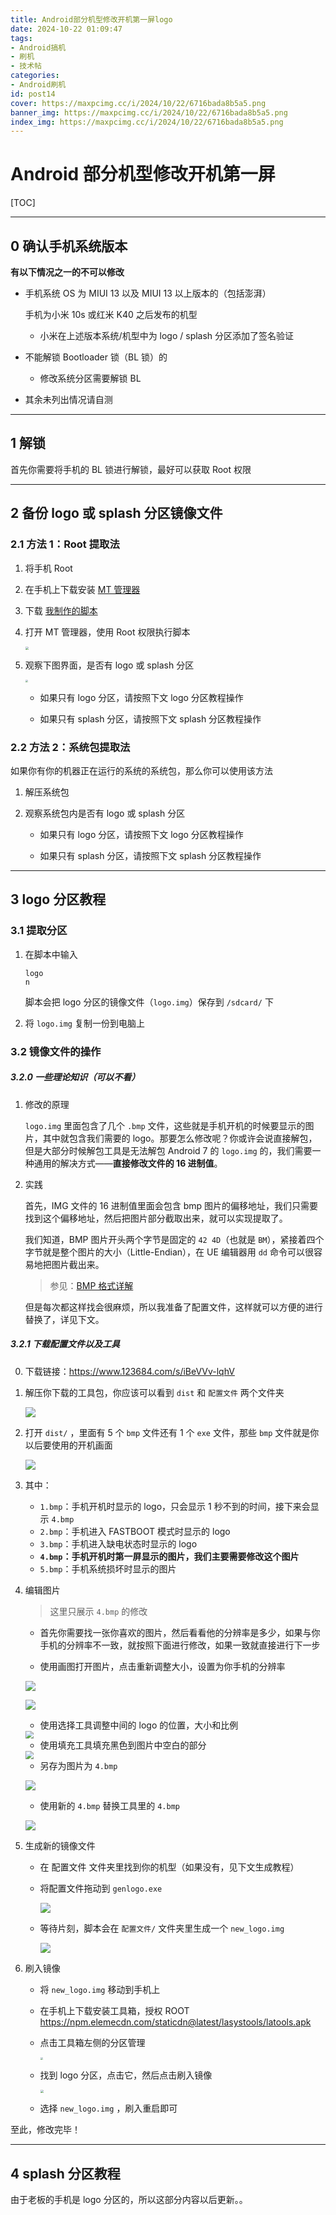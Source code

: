 ```yaml
---
title: Android部分机型修改开机第一屏logo
date: 2024-10-22 01:09:47
tags:
- Android搞机
- 刷机
- 技术帖
categories:
- Android刷机
id: post14
cover: https://maxpcimg.cc/i/2024/10/22/6716bada8b5a5.png
banner_img: https://maxpcimg.cc/i/2024/10/22/6716bada8b5a5.png
index_img: https://maxpcimg.cc/i/2024/10/22/6716bada8b5a5.png
---
```

# Android 部分机型修改开机第一屏

[TOC]

------

## 0	确认手机系统版本

**有以下情况之一的不可以修改**

- 手机系统 OS 为 MIUI 13 以及 MIUI 13 以上版本的（包括澎湃）

  手机为小米 10s 或红米 K40 之后发布的机型

  - 小米在上述版本系统/机型中为 logo / splash 分区添加了签名验证

- 不能解锁 Bootloader 锁（BL 锁）的
  - 修改系统分区需要解锁 BL

- 其余未列出情况请自测

------

## 1	解锁

首先你需要将手机的 BL 锁进行解锁，最好可以获取 Root 权限

------

## 2	备份 logo 或 splash 分区镜像文件

### 2.1	方法 1：Root 提取法

1. 将手机 Root

2. 在手机上下载安装 [MT 管理器](https://mt2.cn/)

3. 下载 [我制作的脚本](https://www.123684.com/s/iBeVVv-KqhV)

4. 打开 MT 管理器，使用 Root 权限执行脚本

   <img src="https://maxpcimg.cc/i/2024/10/22/67168e5e03cd2.jpg" style="zoom:33%;" />

6. 观察下图界面，是否有 logo 或 splash 分区

    <img src="https://maxpcimg.cc/i/2024/10/22/67168e72d853e.jpg" style="zoom: 25%;" />
    
    - 如果只有 logo 分区，请按照下文 logo 分区教程操作
    
    - 如果只有 splash 分区，请按照下文 splash 分区教程操作

### 2.2	方法 2：系统包提取法

如果你有你的机器正在运行的系统的系统包，那么你可以使用该方法

1. 解压系统包

2. 观察系统包内是否有 logo 或 splash 分区

    - 如果只有 logo 分区，请按照下文 logo 分区教程操作
    
    - 如果只有 splash 分区，请按照下文 splash 分区教程操作

------

## 3	logo 分区教程

### 3.1	提取分区

1. 在脚本中输入

   ```
   logo
   n
   ```

    脚本会把 logo 分区的镜像文件（`logo.img`）保存到 `/sdcard/` 下

2. 将 `logo.img` 复制一份到电脑上

### 3.2	镜像文件的操作

##### 3.2.0	一些理论知识（可以不看）

1. 修改的原理

   `logo.img` 里面包含了几个 `.bmp` 文件，这些就是手机开机的时候要显示的图片，其中就包含我们需要的 logo。那要怎么修改呢？你或许会说直接解包，但是大部分时候解包工具是无法解包 Android 7 的 `logo.img` 的，我们需要一种通用的解决方式——**直接修改文件的 16 进制值**。

2. 实践

   首先，IMG 文件的 16 进制值里面会包含 bmp 图片的偏移地址，我们只需要找到这个偏移地址，然后把图片部分截取出来，就可以实现提取了。

   我们知道，BMP 图片开头两个字节是固定的 `42 4D`（也就是 `BM`），紧接着四个字节就是整个图片的大小（Little-Endian），在 UE 编辑器用 `dd` 命令可以很容易地把图片截出来。

   > 参见：[BMP 格式详解](https://www.cnblogs.com/wainiwann/p/7086844.html)

   但是每次都这样找会很麻烦，所以我准备了配置文件，这样就可以方便的进行替换了，详见下文。

##### 3.2.1	下载配置文件以及工具

0. 下载链接：https://www.123684.com/s/iBeVVv-lqhV

1. 解压你下载的工具包，你应该可以看到 `dist` 和 `配置文件` 两个文件夹

   ![](https://maxpcimg.cc/i/2024/10/22/6716af78e3a64.png)

2. 打开 `dist/` ，里面有 5 个 `bmp` 文件还有 1 个 `exe` 文件，那些 `bmp` 文件就是你以后要使用的开机画面

   ![](https://maxpcimg.cc/i/2024/10/22/6716af79a7efe.png)

3. 其中：
   - `1.bmp`：手机开机时显示的 logo，只会显示 1 秒不到的时间，接下来会显示 `4.bmp`
   - `2.bmp`：手机进入 FASTBOOT 模式时显示的 logo
   - `3.bmp`：手机进入缺电状态时显示的 logo
   - **`4.bmp`：手机开机时第一屏显示的图片，我们主要需要修改这个图片**
   - `5.bmp`：手机系统损坏时显示的图片

4. 编辑图片

    > 这里只展示 `4.bmp` 的修改

    - 首先你需要找一张你喜欢的图片，然后看看他的分辨率是多少，如果与你手机的分辨率不一致，就按照下面进行修改，如果一致就直接进行下一步

    - 使用画图打开图片，点击重新调整大小，设置为你手机的分辨率

    ![](https://maxpcimg.cc/i/2024/10/22/6716b7cf33f51.png)

    ![](https://maxpcimg.cc/i/2024/10/22/6716b7ce8205b.png)

    - 使用选择工具调整中间的 logo 的位置，大小和比例

    <img src="https://maxpcimg.cc/i/2024/10/22/6716b7ce53ccb.png" style="zoom: 80%;" />

    - 使用填充工具填充黑色到图片中空白的部分

    <img src="https://maxpcimg.cc/i/2024/10/22/6716b7cddc2f4.png" style="zoom:80%;" />

    - 另存为图片为 `4.bmp`

    ![](https://maxpcimg.cc/i/2024/10/22/6716b94a5dd7f.png)

    - 使用新的 `4.bmp` 替换工具里的 `4.bmp`

    ![](https://maxpcimg.cc/i/2024/10/22/6716b9b0f3a4f.png)

5. 生成新的镜像文件

    - 在 配置文件 文件夹里找到你的机型（如果没有，见下文生成教程）

    - 将配置文件拖动到 `genlogo.exe`

      ![](https://maxpcimg.cc/i/2024/10/22/6716bada8b5a5.png)

    - 等待片刻，脚本会在 `配置文件/` 文件夹里生成一个 `new_logo.img`

      ![](https://maxpcimg.cc/i/2024/10/22/6716bb6d4ac2f.png)

6. 刷入镜像

    - 将 `new_logo.img` 移动到手机上

    - 在手机上下载安装工具箱，授权 ROOT https://npm.elemecdn.com/staticdn@latest/lasystools/latools.apk

    - 点击工具箱左侧的分区管理

      <img src="https://maxpcimg.cc/i/2024/10/22/6716bc7d3504f.png" style="zoom: 25%;" />

    - 找到 logo 分区，点击它，然后点击刷入镜像

      <img src="https://maxpcimg.cc/i/2024/10/22/6716bc991d606.png" style="zoom:33%;" />

    - 选择 `new_logo.img` ，刷入重启即可

至此，修改完毕！

------


## 4	splash 分区教程

由于老板的手机是 logo 分区的，所以这部分内容以后更新。。
